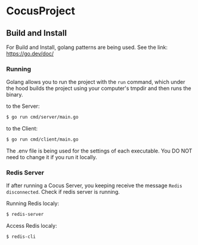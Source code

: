 # CocusProject

## Build and Install

For Build and Install, golang patterns are being used. See the link: https://go.dev/doc/

### Running

Golang allows you to run the project with the `run` command, which under the hood builds the project using your computer's tmpdir and then runs the binary.

to the Server:
```bash
$ go run cmd/server/main.go
```

to the Client:
```bash
$ go run cmd/client/main.go
```

The .env file is being used for the settings of each executable. You DO NOT need to change it if you run it locally.

### Redis Server 

If after running a Cocus Server, you keeping receive the message `Redis disconnected`. Check if redis server is running.

Running Redis localy:
```bash
$ redis-server
```

Access Redis localy:
```bash
$ redis-cli
```
